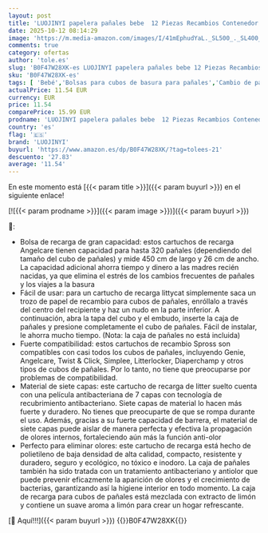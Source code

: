```yaml
---
layout: post
title: 'LUOJINYI papelera pañales bebe  12 Piezas Recambios Contenedor de Pañales  compatible con el contenedor de pañales Tommee Tippee Sangenic Tec Simplee Sangenic Twist & Click（compatible con todos）'
date: 2025-10-12 08:14:29
image: 'https://m.media-amazon.com/images/I/41mEphudYaL._SL500_._SL400_.jpg'
comments: true
category: ofertas
author: 'tole.es'
slug: 'B0F47W28XK-es LUOJINYI papelera pañales bebe 12 Piezas Recambios...'
sku: 'B0F47W28XK-es'
tags: [ 'Bebé','Bolsas para cubos de basura para pañales','Cambio de pañales','Cubos de basura para pañales y recambios','bebe','luojinyi','pañales','tommee','🇪🇸', ]
actualPrice: 11.54 EUR
currency: EUR
price: 11.54
comparePrice: 15.99 EUR
prodname: 'LUOJINYI papelera pañales bebe  12 Piezas Recambios Contenedor de Pañales  compatible con el contenedor de pañales Tommee Tippee Sangenic Tec Simplee Sangenic Twist & Click（compatible con todos）'
country: 'es'
flag: '🇪🇸'
brand: 'LUOJINYI'
buyurl: 'https://www.amazon.es/dp/B0F47W28XK/?tag=tolees-21'
descuento: '27.83'
average: '11.54'
---
```


En este momento está [{{< param title >}}]({{< param buyurl >}}) en el siguiente enlace!

[![{{< param prodname >}}]({{< param image >}})]({{< param buyurl >}})

🔎:

- Bolsa de recarga de gran capacidad: estos cartuchos de recarga Angelcare tienen capacidad para hasta 320 pañales (dependiendo del tamaño del cubo de pañales) y mide 450 cm de largo y 26 cm de ancho. La capacidad adicional ahorra tiempo y dinero a las madres recién nacidas, ya que elimina el estrés de los cambios frecuentes de pañales y los viajes a la basura
- Fácil de usar: para un cartucho de recarga littycat simplemente saca un trozo de papel de recambio para cubos de pañales, enróllalo a través del centro del recipiente y haz un nudo en la parte inferior. A continuación, abra la tapa del cubo y el embudo, inserte la caja de pañales y presione completamente el cubo de pañales. Fácil de instalar, le ahorra mucho tiempo. (Nota: la caja de pañales no está incluida)
- Fuerte compatibilidad: estos cartuchos de recambio Spross son compatibles con casi todos los cubos de pañales, incluyendo Genie, Angelcare, Twist & Click, Simplee, Litterlocker, Diaperchamp y otros tipos de cubos de pañales. Por lo tanto, no tiene que preocuparse por problemas de compatibilidad.
- Material de siete capas: este cartucho de recarga de litter suelto cuenta con una película antibacteriana de 7 capas con tecnología de recubrimiento antibacteriano. Siete capas de material lo hacen más fuerte y duradero. No tienes que preocuparte de que se rompa durante el uso. Además, gracias a su fuerte capacidad de barrera, el material de siete capas puede aislar de manera perfecta y efectiva la propagación de olores internos, fortaleciendo aún más la función anti-olor
- Perfecto para eliminar olores: este cartucho de recarga está hecho de polietileno de baja densidad de alta calidad, compacto, resistente y duradero, seguro y ecológico, no tóxico e inodoro. La caja de pañales también ha sido tratada con un tratamiento antibacteriano y antiolor que puede prevenir eficazmente la aparición de olores y el crecimiento de bacterias, garantizando así la higiene interior en todo momento. La caja de recarga para cubos de pañales está mezclada con extracto de limón y contiene un suave aroma a limón para crear un hogar refrescante.

[🛒 Aquí!!!]({{< param buyurl >}})
{{<world>}}B0F47W28XK{{</world>}}

